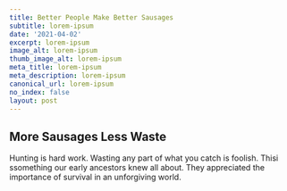 ```yaml
---
title: Better People Make Better Sausages
subtitle: lorem-ipsum
date: '2021-04-02'
excerpt: lorem-ipsum
image_alt: lorem-ipsum
thumb_image_alt: lorem-ipsum
meta_title: lorem-ipsum
meta_description: lorem-ipsum
canonical_url: lorem-ipsum
no_index: false
layout: post
---
```

## More Sausages Less Waste

Hunting is hard work. Wasting any part of what you catch is foolish.  Thisi ssomething our early ancestors knew all about. They appreciated the importance of survival in an unforgiving world.
